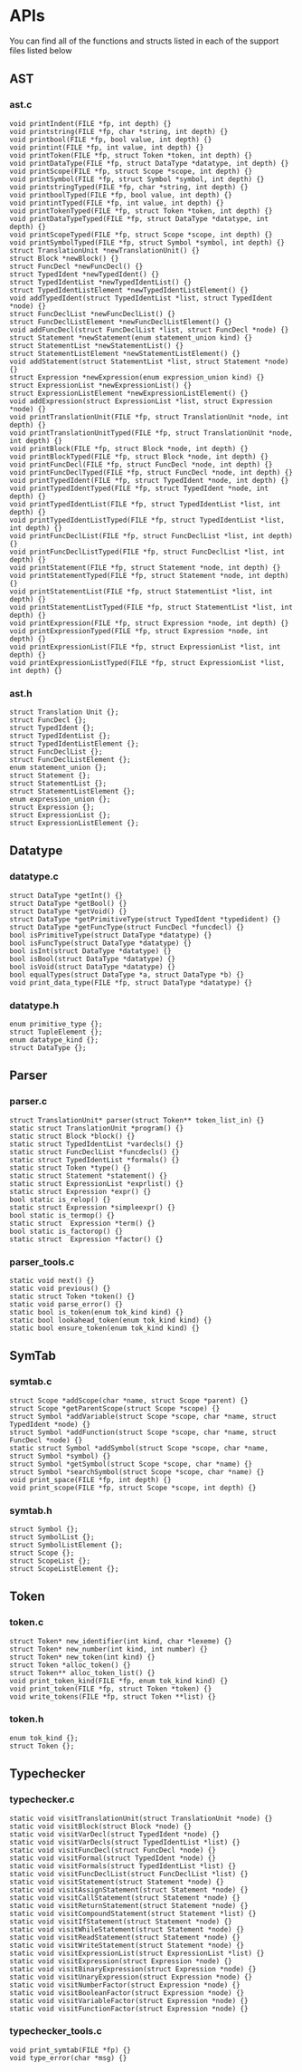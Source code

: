 # APIs
You can find all of the functions and structs listed in each of the support
files listed below

## AST

### ast.c

    void printIndent(FILE *fp, int depth) {}
    void printstring(FILE *fp, char *string, int depth) {}
    void printbool(FILE *fp, bool value, int depth) {}
    void printint(FILE *fp, int value, int depth) {}
    void printToken(FILE *fp, struct Token *token, int depth) {}
    void printDataType(FILE *fp, struct DataType *datatype, int depth) {}
    void printScope(FILE *fp, struct Scope *scope, int depth) {}
    void printSymbol(FILE *fp, struct Symbol *symbol, int depth) {}
    void printstringTyped(FILE *fp, char *string, int depth) {}
    void printboolTyped(FILE *fp, bool value, int depth) {}
    void printintTyped(FILE *fp, int value, int depth) {}
    void printTokenTyped(FILE *fp, struct Token *token, int depth) {}
    void printDataTypeTyped(FILE *fp, struct DataType *datatype, int depth) {}
    void printScopeTyped(FILE *fp, struct Scope *scope, int depth) {}
    void printSymbolTyped(FILE *fp, struct Symbol *symbol, int depth) {}
    struct TranslationUnit *newTranslationUnit() {}
    struct Block *newBlock() {}
    struct FuncDecl *newFuncDecl() {}
    struct TypedIdent *newTypedIdent() {}
    struct TypedIdentList *newTypedIdentList() {}
    struct TypedIdentListElement *newTypedIdentListElement() {}
    void addTypedIdent(struct TypedIdentList *list, struct TypedIdent *node) {}
    struct FuncDeclList *newFuncDeclList() {}
    struct FuncDeclListElement *newFuncDeclListElement() {}
    void addFuncDecl(struct FuncDeclList *list, struct FuncDecl *node) {}
    struct Statement *newStatement(enum statement_union kind) {}
    struct StatementList *newStatementList() {}
    struct StatementListElement *newStatementListElement() {}
    void addStatement(struct StatementList *list, struct Statement *node) {}
    struct Expression *newExpression(enum expression_union kind) {}
    struct ExpressionList *newExpressionList() {}
    struct ExpressionListElement *newExpressionListElement() {}
    void addExpression(struct ExpressionList *list, struct Expression *node) {}
    void printTranslationUnit(FILE *fp, struct TranslationUnit *node, int depth) {}
    void printTranslationUnitTyped(FILE *fp, struct TranslationUnit *node, int depth) {}
    void printBlock(FILE *fp, struct Block *node, int depth) {}
    void printBlockTyped(FILE *fp, struct Block *node, int depth) {}
    void printFuncDecl(FILE *fp, struct FuncDecl *node, int depth) {}
    void printFuncDeclTyped(FILE *fp, struct FuncDecl *node, int depth) {}
    void printTypedIdent(FILE *fp, struct TypedIdent *node, int depth) {}
    void printTypedIdentTyped(FILE *fp, struct TypedIdent *node, int depth) {}
    void printTypedIdentList(FILE *fp, struct TypedIdentList *list, int depth) {}
    void printTypedIdentListTyped(FILE *fp, struct TypedIdentList *list, int depth) {}
    void printFuncDeclList(FILE *fp, struct FuncDeclList *list, int depth) {}
    void printFuncDeclListTyped(FILE *fp, struct FuncDeclList *list, int depth) {}
    void printStatement(FILE *fp, struct Statement *node, int depth) {}
    void printStatementTyped(FILE *fp, struct Statement *node, int depth) {}
    void printStatementList(FILE *fp, struct StatementList *list, int depth) {}
    void printStatementListTyped(FILE *fp, struct StatementList *list, int depth) {}
    void printExpression(FILE *fp, struct Expression *node, int depth) {}
    void printExpressionTyped(FILE *fp, struct Expression *node, int depth) {}
    void printExpressionList(FILE *fp, struct ExpressionList *list, int depth) {}
    void printExpressionListTyped(FILE *fp, struct ExpressionList *list, int depth) {}
    
### ast.h

    struct Translation Unit {};
    struct FuncDecl {};
    struct TypedIdent {};
    struct TypedIdentList {};
    struct TypedIdentListElement {};
    struct FuncDeclList {};
    struct FuncDeclListElement {};
    enum statement_union {};
    struct Statement {};
    struct StatementList {};
    struct StatementListElement {};
    enum expression_union {};
    struct Expression {};
    struct ExpressionList {};
    struct ExpressionListElement {};


## Datatype

### datatype.c

    struct DataType *getInt() {}
    struct DataType *getBool() {}
    struct DataType *getVoid() {}
    struct DataType *getPrimitiveType(struct TypedIdent *typedident) {}
    struct DataType *getFuncType(struct FuncDecl *funcdecl) {}
    bool isPrimitiveType(struct DataType *datatype) {}
    bool isFuncType(struct DataType *datatype) {}
    bool isInt(struct DataType *datatype) {}
    bool isBool(struct DataType *datatype) {}
    bool isVoid(struct DataType *datatype) {}
    bool equalTypes(struct DataType *a, struct DataType *b) {}
    void print_data_type(FILE *fp, struct DataType *datatype) {}

### datatype.h

    enum primitive_type {};
    struct TupleElement {};
    enum datatype_kind {};
    struct DataType {};
    

## Parser

### parser.c

    struct TranslationUnit* parser(struct Token** token_list_in) {}
    static struct TranslationUnit *program() {}
    static struct Block *block() {}
    static struct TypedIdentList *vardecls() {}
    static struct FuncDeclList *funcdecls() {}
    static struct TypedIdentList *formals() {}
    static struct Token *type() {}
    static struct Statement *statement() {}
    static struct ExpressionList *exprlist() {}
    static struct Expression *expr() {}
    bool static is_relop() {}
    static struct Expression *simpleexpr() {}
    bool static is_termop() {}
    static struct  Expression *term() {}
    bool static is_factorop() {}
    static struct  Expression *factor() {}

### parser_tools.c

    static void next() {}
    static void previous() {}
    static struct Token *token() {}
    static void parse_error() {}
    static bool is_token(enum tok_kind kind) {}
    static bool lookahead_token(enum tok_kind kind) {}
    static bool ensure_token(enum tok_kind kind) {}


## SymTab

### symtab.c

    struct Scope *addScope(char *name, struct Scope *parent) {}
    struct Scope *getParentScope(struct Scope *scope) {}
    struct Symbol *addVariable(struct Scope *scope, char *name, struct TypedIdent *node) {}
    struct Symbol *addFunction(struct Scope *scope, char *name, struct FuncDecl *node) {}
    static struct Symbol *addSymbol(struct Scope *scope, char *name, struct Symbol *symbol) {}
    struct Symbol *getSymbol(struct Scope *scope, char *name) {}
    struct Symbol *searchSymbol(struct Scope *scope, char *name) {}
    void print_space(FILE *fp, int depth) {}
    void print_scope(FILE *fp, struct Scope *scope, int depth) {}

### symtab.h

    struct Symbol {};
    struct SymbolList {};
    struct SymbolListElement {};
    struct Scope {};
    struct ScopeList {};
    struct ScopeListElement {};


## Token

### token.c

    struct Token* new_identifier(int kind, char *lexeme) {}
    struct Token* new_number(int kind, int number) {}
    struct Token* new_token(int kind) {}
    struct Token *alloc_token() {}
    struct Token** alloc_token_list() {}
    void print_token_kind(FILE *fp, enum tok_kind kind) {}
    void print_token(FILE *fp, struct Token *token) {}
    void write_tokens(FILE *fp, struct Token **list) {}

### token.h

    enum tok_kind {};
    struct Token {};


## Typechecker

### typechecker.c

    static void visitTranslationUnit(struct TranslationUnit *node) {}
    static void visitBlock(struct Block *node) {}
    static void visitVarDecl(struct TypedIdent *node) {}
    static void visitVarDecls(struct TypedIdentList *list) {}
    static void visitFuncDecl(struct FuncDecl *node) {}
    static void visitFormal(struct TypedIdent *node) {}
    static void visitFormals(struct TypedIdentList *list) {}
    static void visitFuncDeclList(struct FuncDeclList *list) {}
    static void visitStatement(struct Statement *node) {}
    static void visitAssignStatement(struct Statement *node) {}
    static void visitCallStatement(struct Statement *node) {}
    static void visitReturnStatement(struct Statement *node) {}
    static void visitCompoundStatement(struct Statement *list) {}
    static void visitIfStatement(struct Statement *node) {}
    static void visitWhileStatement(struct Statement *node) {}
    static void visitReadStatement(struct Statement *node) {}
    static void visitWriteStatement(struct Statement *node) {}
    static void visitExpressionList(struct ExpressionList *list) {}
    static void visitExpression(struct Expression *node) {}
    static void visitBinaryExpression(struct Expression *node) {}
    static void visitUnaryExpression(struct Expression *node) {}
    static void visitNumberFactor(struct Expression *node) {}
    static void visitBooleanFactor(struct Expression *node) {}
    static void visitVariableFactor(struct Expression *node) {}
    static void visitFunctionFactor(struct Expression *node) {}

### typechecker_tools.c

    void print_symtab(FILE *fp) {}
    void type_error(char *msg) {}

